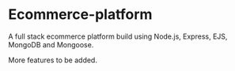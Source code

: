 # Ecommerce-platform

A full stack ecommerce platform build using Node.js, Express, EJS, MongoDB and Mongoose.

More features to be added.
